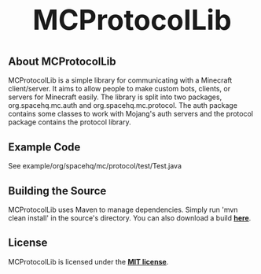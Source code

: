 <b><center><h1>MCProtocolLib</h></center></b>
==========



<b>About MCProtocolLib</b>
--------

MCProtocolLib is a simple library for communicating with a Minecraft client/server. It aims to allow people to make custom bots, clients, or servers for Minecraft easily.
The library is split into two packages, org.spacehq.mc.auth and org.spacehq.mc.protocol. The auth package contains some classes to work with Mojang's auth servers and the protocol package contains the protocol library.


<b>Example Code</b>
--------

See example/org/spacehq/mc/protocol/test/Test.java


<b>Building the Source</b>
--------

MCProtocolLib uses Maven to manage dependencies. Simply run 'mvn clean install' in the source's directory.
You can also download a build <b>[here](http://build.spacehq.org/job/MCProtocolLib14w08a/)</b>.


<b>License</b>
---------

MCProtocolLib is licensed under the <b>[MIT license](http://www.opensource.org/licenses/mit-license.html)</b>.

